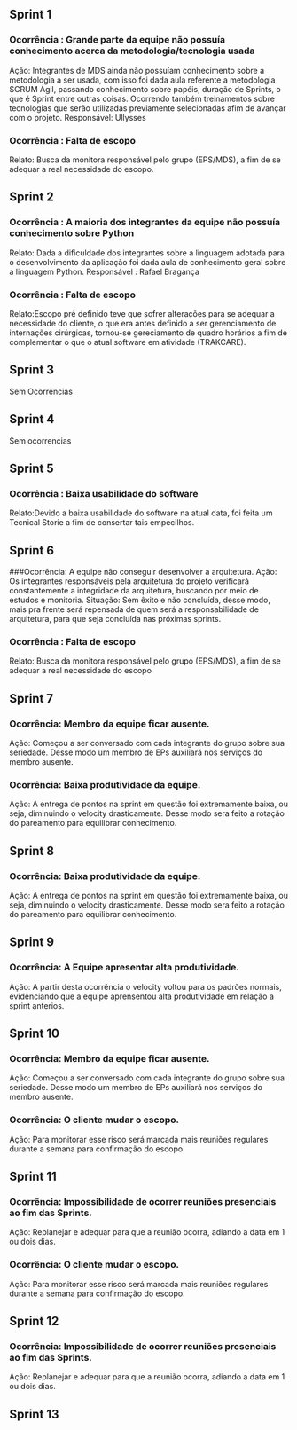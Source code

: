 ## Sprint 1
### Ocorrência : Grande parte da equipe não possuía conhecimento acerca da metodologia/tecnologia usada
Ação: Integrantes de MDS ainda não possuíam conhecimento sobre a metodologia a ser usada, com isso foi dada aula referente a metodologia SCRUM  Ágil, passando  conhecimento sobre papéis, duração de Sprints, o que é Sprint entre outras coisas. Ocorrendo também treinamentos sobre tecnologias que serão utilizadas previamente selecionadas afim de avançar com o projeto.
Responsável: Ullysses

### Ocorrência : Falta de escopo
Relato: Busca da monitora responsável pelo grupo (EPS/MDS), a fim de se adequar a real necessidade do escopo.

## Sprint 2
### Ocorrência : A maioria dos integrantes da equipe não possuía conhecimento sobre Python
Relato: Dada a dificuldade dos integrantes sobre a linguagem adotada para o desenvolvimento da aplicação foi dada aula de conhecimento geral sobre a linguagem Python.
Responsável : Rafael Bragança


### Ocorrência : Falta de escopo
Relato:Escopo pré definido teve que sofrer alterações para se adequar a necessidade do cliente, o que era antes definido a ser gerenciamento de internações cirúrgicas, tornou-se gereciamento de quadro horários a fim de complementar o que o atual software em atividade (TRAKCARE).


## Sprint 3

Sem Ocorrencias

## Sprint 4
Sem ocorrencias

## Sprint 5
### Ocorrência : Baixa usabilidade do software
Relato:Devido a baixa usabilidade do software na atual data, foi feita um Tecnical Storie a fim de consertar tais empecilhos.

## Sprint 6
###Ocorrência: A equipe não conseguir desenvolver a arquitetura.
Ação: Os integrantes responsáveis pela arquitetura do projeto verificará constantemente a integridade da arquitetura, buscando por meio de estudos e monitoria.
Situação: Sem êxito e não concluída, desse modo, mais pra frente será repensada de quem será a responsabilidade de arquitetura, para que seja concluída nas próximas sprints.

### Ocorrência : Falta de escopo
Relato: Busca da monitora responsável pelo grupo (EPS/MDS), a fim de se adequar a real necessidade do escopo


## Sprint 7
### Ocorrência: Membro da equipe ficar ausente.
Ação: Começou a ser conversado com cada integrante do grupo sobre sua seriedade. Desse modo um membro de EPs auxiliará nos serviços do membro ausente.


### Ocorrência: Baixa produtividade da equipe.
Ação: A entrega de pontos na sprint em questão foi extremamente baixa, ou seja, diminuindo o velocity drasticamente. Desse modo sera feito a rotação do pareamento para equilibrar conhecimento.

## Sprint 8
### Ocorrência: Baixa produtividade da equipe.
Ação: A entrega de pontos na sprint em questão foi extremamente baixa, ou seja, diminuindo o velocity drasticamente. Desse modo sera feito a rotação do pareamento para equilibrar conhecimento.

## Sprint 9
### Ocorrência: A Equipe apresentar alta produtividade.
Ação: A partir desta ocorrência o velocity voltou para os padrões normais, evidênciando que a equipe aprensentou alta produtividade em relação a sprint anterios.

## Sprint 10
### Ocorrência: Membro da equipe ficar ausente.
Ação: Começou a ser conversado com cada integrante do grupo sobre sua seriedade. Desse modo um membro de EPs auxiliará nos serviços do membro ausente.
### Ocorrência: O cliente mudar o escopo.
Ação: Para monitorar esse risco será marcada mais reuniões regulares durante a semana para confirmação do escopo.


## Sprint 11
### Ocorrência: Impossibilidade de ocorrer reuniões presenciais ao fim das Sprints.
Ação: Replanejar e adequar para que a reunião ocorra, adiando a data em 1 ou dois dias.
### Ocorrência: O cliente mudar o escopo.
Ação: Para monitorar esse risco será marcada mais reuniões regulares durante a semana para confirmação do escopo.

## Sprint 12
### Ocorrência: Impossibilidade de ocorrer reuniões presenciais ao fim das Sprints.
Ação: Replanejar e adequar para que a reunião ocorra, adiando a data em 1 ou dois dias.

## Sprint 13
